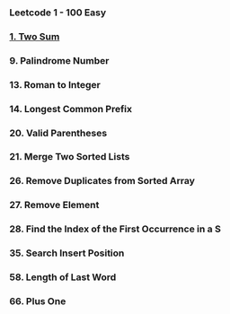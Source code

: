 ### Leetcode 1 - 100 Easy

### [1. Two Sum](#1_Two_Sum)
### 9. Palindrome Number
### 13. Roman to Integer
### 14. Longest Common Prefix
### 20. Valid Parentheses
### 21. Merge Two Sorted Lists
### 26. Remove Duplicates from Sorted Array
### 27. Remove Element
### 28. Find the Index of the First Occurrence in a S
### 35. Search Insert Position
### 58. Length of Last Word
### 66. Plus One

